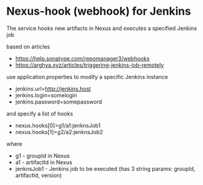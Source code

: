 # Nexus-hook (webhook) for Jenkins

The service hooks new artifacts in Nexus and executes a specified Jenkins job  

based on articles<br/>
  * https://help.sonatype.com/repomanager3/webhooks 
  * https://arghya.xyz/articles/triggering-jenkins-job-remotely


use application.properties to modify a specific Jenkins instance <br/>
- jenkins.url=http://jenkins.host
- jenkins.login=somelogin <br/>
- jenkins.password=somepassword <br/>

and specify a list of hooks
- nexus.hooks[0]=g1/a1:jenknsJob1 
- nexus.hooks[1]=g2/a2:jenknsJob2

where <br/>
- g1 - groupId in Nexus
- a1 - artifactId in Nexus
- jenknsJob1 - Jenkins job to be executed (has 3 string params: groupId, artifactId, version)


